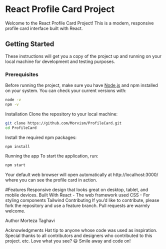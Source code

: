 # React Profile Card Project

Welcome to the React Profile Card Project! This is a modern, responsive profile card interface built with React. 


## Getting Started

These instructions will get you a copy of the project up and running on your local machine for development and testing purposes.

### Prerequisites

Before running the project, make sure you have [Node.js](https://nodejs.org/en/download/) and npm installed on your system. You can check your current versions with:

```bash
node -v
npm -v
```
Installation
Clone the repository to your local machine:
```bash
git clone https://github.com/Morvism/ProfileCard.git
cd ProfileCard
```
Install the required npm packages:

```bash
npm install
```
Running the app
To start the application, run:
```bash
npm start
```
Your default web browser will open automatically at http://localhost:3000/ where you can see the profile card in action.

#Features
Responsive design that looks great on desktop, tablet, and mobile devices.
Built With
React - The web framework used
CSS - For styling components
Tailwind
Contributing
If you’d like to contribute, please fork the repository and use a feature branch. Pull requests are warmly welcome.

Author
Morteza Taghavi


Acknowledgments
Hat tip to anyone whose code was used as inspiration.
Special thanks to all contributors and designers who contributed to this project.
etc.
Love what you see? 😃 Smile away and code on!
